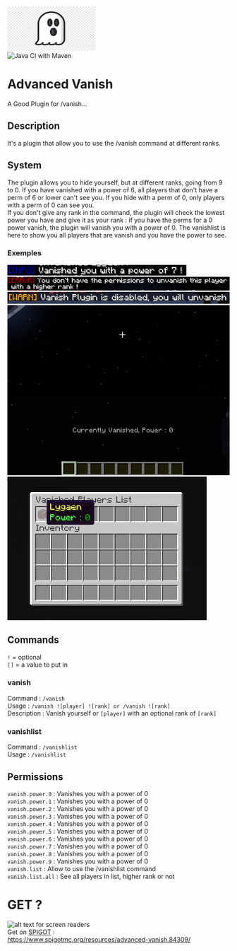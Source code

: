 <img src="https://raw.githubusercontent.com/Lygaen/AdvancedVanish/master/.github/Images/vanish.png" alt="error" width="200" height="100"><br>
![Java CI with Maven](https://github.com/Lygaen/AdvancedVanish/workflows/Java%20CI%20with%20Maven/badge.svg?branch=master)
# Advanced Vanish
A Good Plugin for /vanish...

## Description
It's a plugin that allow you to use the /vanish command at different ranks.

## System
The plugin allows you to hide yourself, but at different ranks, going from 9 to 0. If you have vanished with a power of 6, all players that
don't have a perm of 6 or lower can't see you. If you hide with a perm of 0, only players with a perm of 0 can see you.<br>
If you don't give any rank in the command, the plugin will check the lowest power you have and give it as your rank : if you have the perms
for a 0 power vanish, the plugin will vanish you with a power of 0. The vanishlist is here to show you all players that are vanish and you
have the power to see.

### Exemples
![alt text for screen readers](https://raw.githubusercontent.com/Lygaen/AdvancedVanish/master/.github/Images/unknown.png)<br>
![alt text for screen readers](https://raw.githubusercontent.com/Lygaen/AdvancedVanish/master/.github/Images/unknown%20(1).png)<br>
![alt text for screen readers](https://raw.githubusercontent.com/Lygaen/AdvancedVanish/master/.github/Images/unknown%20(2).png)<br>
![alt text for screen readers](https://raw.githubusercontent.com/Lygaen/AdvancedVanish/master/.github/Images/unknown%20(3).png)<br>
![alt text for screen readers](https://raw.githubusercontent.com/Lygaen/AdvancedVanish/master/.github/Images/unknown%20(4).png)

## Commands
`!`  = optional<br>
`[]` = a value to put in

### vanish
Command : `/vanish`<br>
Usage : `/vanish ![player] ![rank] or /vanish ![rank]`<br>
Description : Vanish yourself or `[player]` with an optional rank of `[rank]` 

### vanishlist
Command : `/vanishlist`<br>
Usage : `/vanishlist`<br>

## Permissions

`vanish.power.0` : Vanishes you with a power of 0<br>
`vanish.power.1` : Vanishes you with a power of 0<br>
`vanish.power.2` : Vanishes you with a power of 0<br>
`vanish.power.3` : Vanishes you with a power of 0<br>
`vanish.power.4` : Vanishes you with a power of 0<br>
`vanish.power.5` : Vanishes you with a power of 0<br>
`vanish.power.6` : Vanishes you with a power of 0<br>
`vanish.power.7` : Vanishes you with a power of 0<br>
`vanish.power.8` : Vanishes you with a power of 0<br>
`vanish.power.9` : Vanishes you with a power of 0<br>
`vanish.list`    : Allow to use the /vanishlist command<br>
`vanish.list.all` : See all players in list, higher rank or not<br>

# GET ?
![alt text for screen readers](https://cloud.githubusercontent.com/assets/1636737/7921348/7fadc250-08ad-11e5-9f01-9f7e1f173a97.gif)<br>
Get on [SPIGOT](https://www.spigotmc.org/resources/advanced-vanish.84309/) :<br>
https://www.spigotmc.org/resources/advanced-vanish.84309/
